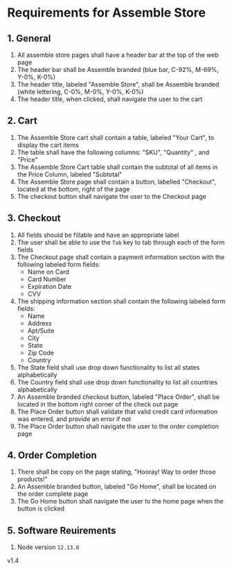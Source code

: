 # Requirements for Assemble Store

## 1. General

1. All assemble store pages shall have a header bar at the top of the web page
2. The header bar shall be Assemble branded (blue bar, C-92%, M-69%, Y-0%, K-0%)
3. The header title, labeled "Assemble Store", shall be Assemble branded (white lettering, C-0%, M-0%, Y-0%, K-0%)
4. The header title, when clicked, shall navigate the user to the cart

## 2. Cart

1. The Assemble Store cart shall contain a table, labeled "Your Cart", to display the cart items
2. The table shall have the following columns: "SKU", "Quantity" , and "Price"
3. The Assemble Store Cart table shall contain the subtotal of all items in the Price Column, labeled "Subtotal"
4. The Assemble Store page shall contain a button, labelled "Checkout", located at the bottom, right of the page
5. The checkout button shall navigate the user to the Checkout page

## 3. Checkout

1. All fields should be fillable and have an appropriate label
2. The user shall be able to use the `Tab` key to tab through each of the form fields
3. The Checkout page shall contain a payment information section with the following labeled form fields:
   - Name on Card
   - Card Number
   - Expiration Date
   - CVV
4. The shipping information section shall contain the following labeled form fields:
   - Name
   - Address
   - Apt/Suite
   - City
   - State
   - Zip Code
   - Country
5. The State field shall use drop down functionality to list all states alphabetically
6. The Country field shall use drop down functionality to list all countries alphabetically
7. An Assemble branded checkout button, labeled "Place Order", shall be located in the bottom right corner of the check out page
8. The Place Order button shall validate that valid credit card information was entered, and provide an error if not
9. The Place Order button shall navigate the user to the order completion page

## 4. Order Completion

1. There shall be copy on the page stating, "Hooray! Way to order those products!"
2. An Assemble branded button, labeled "Go Home", shall be located on the order complete page
3. The Go Home button shall navigate the user to the home page when the button is clicked

## 5. Software Reuirements

1. Node version `12.13.0`

v1.4
